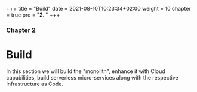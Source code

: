 +++
title = "Build"
date = 2021-08-10T10:23:34+02:00
weight = 10
chapter = true
pre = "<b>2. </b>"
+++

### Chapter 2

# Build

In this section we will build the "monolith", enhance it with Cloud capabilities, build serverless micro-services along with the respective Infrastructure as Code.
